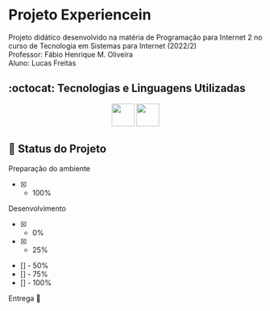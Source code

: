 # Projeto Experiencein
Projeto didático desenvolvido na matéria de Programação para Internet 2 no curso de Tecnologia em Sistemas para Internet (2022/2)
<br>
Professor: Fábio Henrique M. Oliveira
<br>
Aluno: Lucas Freitas

## :octocat: Tecnologias e Linguagens Utilizadas
<div align='center'>
    <img src="https://cdn.jsdelivr.net/gh/devicons/devicon/icons/python/python-original.svg" width="45" height="45"/>
    <img src="https://cdn.jsdelivr.net/gh/devicons/devicon/icons/django/django-plain.svg" width="45" height="45"/>
</div>   

## :construction: Status do Projeto
Preparação do ambiente
 - [x] - 100%

Desenvolvimento 
 - [X] - 0%
 - [X] - 25%
 - [] - 50%
 - [] - 75%
 - [] - 100%

Entrega
    :construction:
